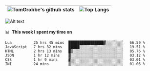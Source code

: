 |![TomGrobbe's github stats](https://github-readme-stats.vercel.app/api?username=egerdnc&count_private=true&show_icons=true&theme=dracula&disable_animations=true&include_all_commits=true)|![Top Langs](https://github-readme-stats.vercel.app/api/top-langs/?username=egerdnc&theme=dracula&langs_count=10&layout=compact)|
|:-:|:-:|

![Alt text](https://spotify-recently-played-readme.vercel.app/api?user=i4a9i8pn8x8vvskq8v52yhckr)
<br>
<br>
📊 &nbsp;**This week I spent my time on**
<!--START_SECTION:waka-->

```text
Lua          25 hrs 45 mins  ████████████████▓░░░░░░░░   66.59 %
JavaScript   7 hrs 32 mins   █████░░░░░░░░░░░░░░░░░░░░   19.51 %
HTML         2 hrs 13 mins   █▒░░░░░░░░░░░░░░░░░░░░░░░   05.76 %
JSON         1 hr 12 mins    ▓░░░░░░░░░░░░░░░░░░░░░░░░   03.12 %
CSS          1 hr 9 mins     ▓░░░░░░░░░░░░░░░░░░░░░░░░   03.01 %
INI          24 mins         ▒░░░░░░░░░░░░░░░░░░░░░░░░   01.06 %
```

<!--END_SECTION:waka-->
